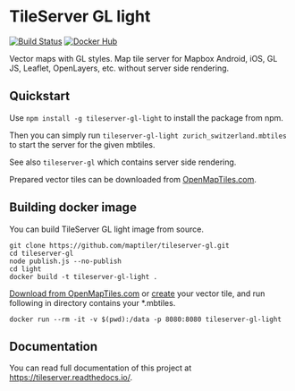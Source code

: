 # TileServer GL light
[![Build Status](https://travis-ci.org/maptiler/tileserver-gl.svg?branch=master)](https://travis-ci.org/maptiler/tileserver-gl)
[![Docker Hub](https://img.shields.io/badge/docker-hub-blue.svg)](https://hub.docker.com/r/maptiler/tileserver-gl/)

Vector maps with GL styles. Map tile server for Mapbox Android, iOS, GL JS, Leaflet, OpenLayers, etc. without server side rendering.

## Quickstart
Use `npm install -g tileserver-gl-light` to install the package from npm.

Then you can simply run `tileserver-gl-light zurich_switzerland.mbtiles` to start the server for the given mbtiles.

See also `tileserver-gl` which contains server side rendering.

Prepared vector tiles can be downloaded from [OpenMapTiles.com](https://openmaptiles.com/downloads/planet/).

## Building docker image

You can build TileServer GL light image from source.

```
git clone https://github.com/maptiler/tileserver-gl.git
cd tileserver-gl
node publish.js --no-publish
cd light
docker build -t tileserver-gl-light .
```

[Download from OpenMapTiles.com](https://openmaptiles.com/downloads/planet/) or [create](https://github.com/openmaptiles/openmaptiles) your vector tile, and run following in directory contains your *.mbtiles.

```
docker run --rm -it -v $(pwd):/data -p 8080:8080 tileserver-gl-light
```

## Documentation
You can read full documentation of this project at https://tileserver.readthedocs.io/.
